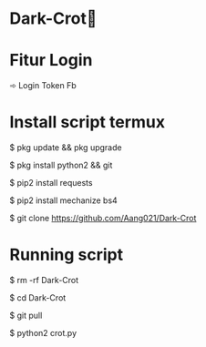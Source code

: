 # Dark-Crot📌 

# Fitur Login
➾ Login Token Fb


# Install script termux
$ pkg update && pkg upgrade

$ pkg install python2 && git

$ pip2 install requests 

$ pip2 install mechanize bs4

$ git clone https://github.com/Aang021/Dark-Crot

# Running script
$ rm -rf Dark-Crot

$ cd Dark-Crot

$ git pull

$ python2 crot.py
